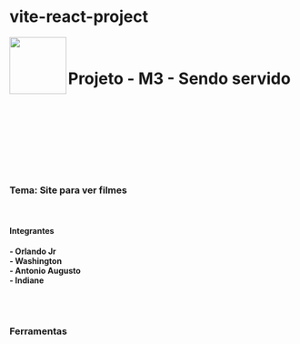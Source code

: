 # vite-react-project
<img align="left" width="100" height="100"
src="https://vitejs.dev/logo-with-shadow.png"/>
<br>
<h1> Projeto - M3 - Sendo servido <h1/>
<p aling="left">
<br>
  <br>
  <br>
  <h3>Tema: Site para ver filmes</h3>
  <br>
  <h4><b> Integrantes </h4>
    - Orlando Jr
    <br>
    - Washington
    <br>
    - Antonio Augusto<br>
    - Indiane
    
   <br><br>
    <p aling="left">
    <h3> Ferramentas </h3>
